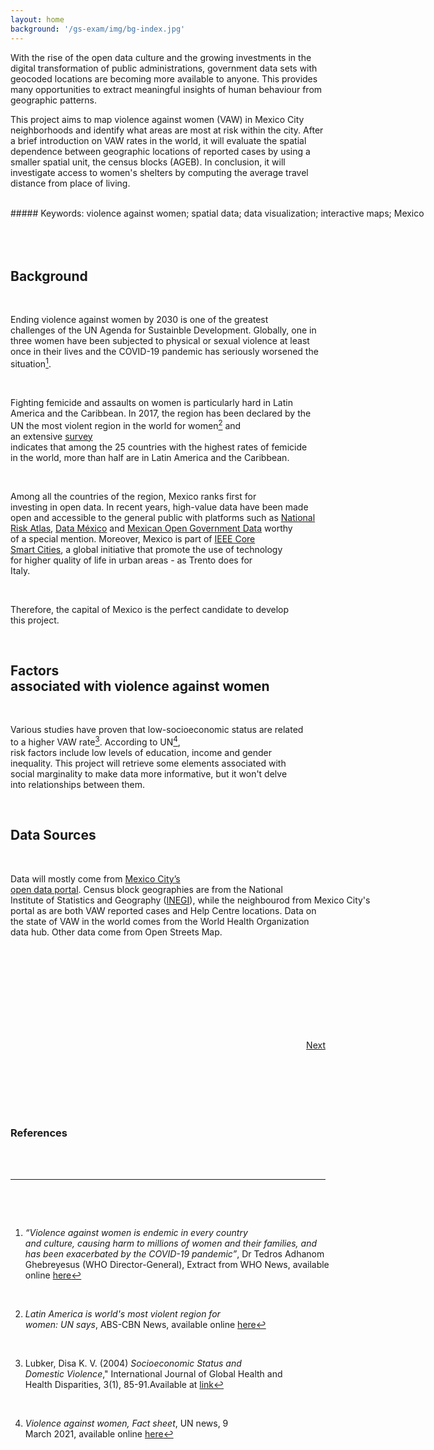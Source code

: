 ```yaml
---
layout: home
background: '/gs-exam/img/bg-index.jpg'
---
```


With the rise of the open data culture and the growing investments in the digital transformation of public administrations, government data sets with geocoded locations are becoming more available to anyone. This provides many opportunities to extract meaningful insights of human behaviour from geographic patterns. 

This project aims to map violence against women (VAW) in Mexico City neighborhoods and identify what areas are most at risk within the city. After a brief introduction on VAW rates in the world, it will evaluate the spatial dependence between geographic locations of reported cases by using a smaller spatial unit, the census blocks (AGEB). In conclusion, it will investigate access to women's shelters by computing the average travel distance from place of living.  

<span style="white-space: pre"> 
##### Keywords: violence against women; spatial data; data visualization; interactive maps; Mexico 

<span style="white-space: pre"> 

## Background

Ending violence against women by 2030 is one of the greatest challenges of the UN Agenda for Sustainble Development. Globally, one in three women have been subjected to physical or sexual violence at least once in their lives and the COVID-19 pandemic has seriously worsened the situation[^1]. 

Fighting femicide and assaults on women is particularly hard in Latin America and the Caribbean. In 2017, the region has been declared by the UN the most violent region in the world for women[^2] and an extensive [survey](https://www.unwomen.org/en/news/stories/2017/2/take-five-adriana-quinones-femicide-in-latin-america) indicates that among the 25 countries with the highest rates of femicide in the world, more than half are in Latin America and the Caribbean.

Among all the countries of the region, Mexico ranks first for investing in open data. In recent years, high-value data have been made open and accessible to the general public with platforms such as [National Risk Atlas](http://www.atlasnacionalderiesgos.gob.mx/portal/fenomenos/), [Data México](https://datamexico.org/) and [Mexican Open Government Data](https://www.datos.gob.mx/) worthy of a special mention. Moreover, Mexico is part of [IEEE Core Smart Cities](https://smartcities.ieee.org/about/municipal-partners), a global initiative that promote the use of technology for higher quality of life in urban areas - as Trento does for Italy. 

Therefore, the capital of Mexico is the perfect candidate to develop this project.  

## Factors associated with violence against women

Various studies have proven that low-socioeconomic status are related to a higher VAW rate[^3]. According to UN[^4], risk factors include low levels of education, income and gender inequality. This project will retrieve some elements associated with social marginality to make data more informative, but it won't delve into relationships between them.


## Data Sources

Data will mostly come from [Mexico City’s open data portal](datos.cdmx.gob.mx). Census block geographies are from the National Institute of Statistics and Geography ([INEGI](inegi.org.mx)), while the neighbourod from Mexico City's portal as are both VAW reported cases and Help Centre locations. Data on the state of VAW in the world comes from the World Health Organization data hub. Other data come from Open Streets Map.



<span style="white-space: pre"> 
<span style="white-space: pre"> 


<span style="white-space: pre"> 
<span style="white-space: pre"> 

<p align="right">
    <a class="btn btn-light" href="{{"/1_intro" | relative_url }}" role="button">Next</a>
</p>

<span style="white-space: pre"> 
<span style="white-space: pre"> 


### References

[^1]: *“Violence against women is endemic in every country and culture, causing harm to millions of women and their families, and has been exacerbated by the COVID-19 pandemic”*, Dr Tedros Adhanom Ghebreyesus (WHO Director-General), Extract from WHO News, available online [here](https://www.who.int/news/item/09-03-2021-devastatingly-pervasive-1-in-3-women-globally-experience-violence)

[^2]: *Latin America is world's most violent region for women: UN says*, ABS-CBN News, available online [here](https://news.abs-cbn.com/overseas/11/23/17/latin-america-is-worlds-most-violent-region-for-women-un)

[^3]: Lubker, Disa K. V. (2004) *Socioeconomic Status and Domestic Violence*," International Journal of Global Health and Health Disparities, 3(1), 85-91.Available at [link](https://scholarworks.uni.edu/ijghhd/vol3/iss1/10)

[^4]: *Violence against women, Fact sheet*, UN news, 9 March 2021, available online [here](https://www.who.int/news-room/fact-sheets/detail/violence-against-women)



